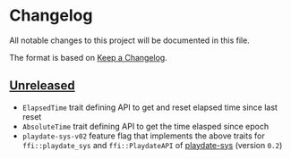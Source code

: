 # Changelog

All notable changes to this project will be documented in this file.

The format is based on [Keep a Changelog](https://keepachangelog.com/en/1.0.0/).


## [Unreleased]

* `ElapsedTime` trait defining API to get and reset elapsed time since last reset
* `AbsoluteTime` trait defining API to get the time elasped since epoch
* `playdate-sys-v02` feature flag that implements the above traits for `ffi::playdate_sys` and `ffi::PlaydateAPI` of [playdate-sys](https://docs.rs/playdate-sys) (version `0.2`)


[Unreleased]: https://github.com/jcornaz/beancount_parser_2/compare/...HEAD

